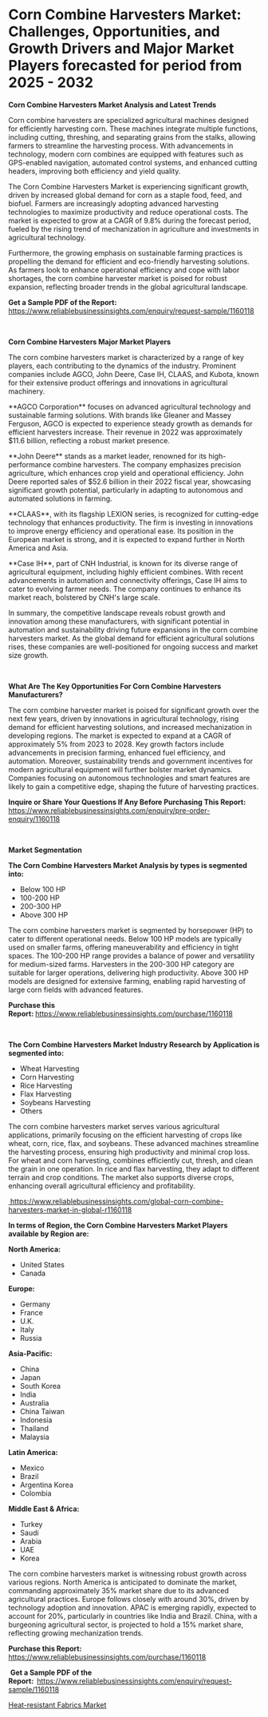 <p><h1>Corn Combine Harvesters Market: Challenges, Opportunities, and Growth Drivers and Major Market Players forecasted for period from 2025 - 2032</h1></p><p><strong>Corn Combine Harvesters Market Analysis and Latest Trends</strong></p>
<p><p>Corn combine harvesters are specialized agricultural machines designed for efficiently harvesting corn. These machines integrate multiple functions, including cutting, threshing, and separating grains from the stalks, allowing farmers to streamline the harvesting process. With advancements in technology, modern corn combines are equipped with features such as GPS-enabled navigation, automated control systems, and enhanced cutting headers, improving both efficiency and yield quality.</p><p>The Corn Combine Harvesters Market is experiencing significant growth, driven by increased global demand for corn as a staple food, feed, and biofuel. Farmers are increasingly adopting advanced harvesting technologies to maximize productivity and reduce operational costs. The market is expected to grow at a CAGR of 9.8% during the forecast period, fueled by the rising trend of mechanization in agriculture and investments in agricultural technology. </p><p>Furthermore, the growing emphasis on sustainable farming practices is propelling the demand for efficient and eco-friendly harvesting solutions. As farmers look to enhance operational efficiency and cope with labor shortages, the corn combine harvester market is poised for robust expansion, reflecting broader trends in the global agricultural landscape.</p></p>
<p><strong>Get a Sample PDF of the Report:&nbsp;</strong> <a href="https://www.reliablebusinessinsights.com/enquiry/request-sample/1160118?utm_campaign=3360&utm_medium=2&utm_source=Github&utm_content=ia&utm_term=22032025&utm_id=corn-combine-harvesters">https://www.reliablebusinessinsights.com/enquiry/request-sample/1160118</a></p>
<p>&nbsp;</p>
<p><strong>Corn Combine Harvesters Major Market Players</strong></p>
<p><p>The corn combine harvesters market is characterized by a range of key players, each contributing to the dynamics of the industry. Prominent companies include AGCO, John Deere, Case IH, CLAAS, and Kubota, known for their extensive product offerings and innovations in agricultural machinery.</p><p>**AGCO Corporation** focuses on advanced agricultural technology and sustainable farming solutions. With brands like Gleaner and Massey Ferguson, AGCO is expected to experience steady growth as demands for efficient harvesters increase. Their revenue in 2022 was approximately $11.6 billion, reflecting a robust market presence.</p><p>**John Deere** stands as a market leader, renowned for its high-performance combine harvesters. The company emphasizes precision agriculture, which enhances crop yield and operational efficiency. John Deere reported sales of $52.6 billion in their 2022 fiscal year, showcasing significant growth potential, particularly in adapting to autonomous and automated solutions in farming.</p><p>**CLAAS**, with its flagship LEXION series, is recognized for cutting-edge technology that enhances productivity. The firm is investing in innovations to improve energy efficiency and operational ease. Its position in the European market is strong, and it is expected to expand further in North America and Asia.</p><p>**Case IH**, part of CNH Industrial, is known for its diverse range of agricultural equipment, including highly efficient combines. With recent advancements in automation and connectivity offerings, Case IH aims to cater to evolving farmer needs. The company continues to enhance its market reach, bolstered by CNH's large scale.</p><p>In summary, the competitive landscape reveals robust growth and innovation among these manufacturers, with significant potential in automation and sustainability driving future expansions in the corn combine harvesters market. As the global demand for efficient agricultural solutions rises, these companies are well-positioned for ongoing success and market size growth.</p></p>
<p>&nbsp;</p>
<p><strong>What Are The Key Opportunities For Corn Combine Harvesters Manufacturers?</strong></p>
<p><p>The corn combine harvester market is poised for significant growth over the next few years, driven by innovations in agricultural technology, rising demand for efficient harvesting solutions, and increased mechanization in developing regions. The market is expected to expand at a CAGR of approximately 5% from 2023 to 2028. Key growth factors include advancements in precision farming, enhanced fuel efficiency, and automation. Moreover, sustainability trends and government incentives for modern agricultural equipment will further bolster market dynamics. Companies focusing on autonomous technologies and smart features are likely to gain a competitive edge, shaping the future of harvesting practices.</p></p>
<p><strong>Inquire or Share Your Questions If Any Before Purchasing This Report:</strong> <a href="https://www.reliablebusinessinsights.com/enquiry/pre-order-enquiry/1160118?utm_campaign=3360&utm_medium=2&utm_source=Github&utm_content=ia&utm_term=22032025&utm_id=corn-combine-harvesters">https://www.reliablebusinessinsights.com/enquiry/pre-order-enquiry/1160118</a></p>
<p>&nbsp;</p>
<p><strong>Market Segmentation</strong></p>
<p><strong>The Corn Combine Harvesters Market Analysis by types is segmented into:</strong></p>
<p><ul><li>Below 100 HP</li><li>100-200 HP</li><li>200-300 HP</li><li>Above 300 HP</li></ul></p>
<p><p>The corn combine harvesters market is segmented by horsepower (HP) to cater to different operational needs. Below 100 HP models are typically used on smaller farms, offering maneuverability and efficiency in tight spaces. The 100-200 HP range provides a balance of power and versatility for medium-sized farms. Harvesters in the 200-300 HP category are suitable for larger operations, delivering high productivity. Above 300 HP models are designed for extensive farming, enabling rapid harvesting of large corn fields with advanced features.</p></p>
<p><strong>Purchase this Report:&nbsp;</strong><a href="https://www.reliablebusinessinsights.com/purchase/1160118?utm_campaign=3360&utm_medium=2&utm_source=Github&utm_content=ia&utm_term=22032025&utm_id=corn-combine-harvesters">https://www.reliablebusinessinsights.com/purchase/1160118</a></p>
<p>&nbsp;</p>
<p><strong>The Corn Combine Harvesters Market Industry Research by Application is segmented into:</strong></p>
<p><ul><li>Wheat Harvesting</li><li>Corn Harvesting</li><li>Rice Harvesting</li><li>Flax Harvesting</li><li>Soybeans Harvesting</li><li>Others</li></ul></p>
<p><p>The corn combine harvesters market serves various agricultural applications, primarily focusing on the efficient harvesting of crops like wheat, corn, rice, flax, and soybeans. These advanced machines streamline the harvesting process, ensuring high productivity and minimal crop loss. For wheat and corn harvesting, combines efficiently cut, thresh, and clean the grain in one operation. In rice and flax harvesting, they adapt to different terrain and crop conditions. The market also supports diverse crops, enhancing overall agricultural efficiency and profitability.</p></p>
<p><a href="https://www.reliablebusinessinsights.com/global-corn-combine-harvesters-market-in-global-r1160118?utm_campaign=3360&utm_medium=2&utm_source=Github&utm_content=ia&utm_term=22032025&utm_id=corn-combine-harvesters">&nbsp;https://www.reliablebusinessinsights.com/global-corn-combine-harvesters-market-in-global-r1160118</a></p>
<p><strong>In terms of Region, the Corn Combine Harvesters Market Players available by Region are:</strong></p>
<p>
    <p> <strong> North America: </strong>
        <ul>
            <li>United States</li>
            <li>Canada</li>
        </ul>
        </p> 
    <p> <strong> Europe: </strong>
        <ul>
            <li>Germany</li>
            <li>France</li>
            <li>U.K.</li>
            <li>Italy</li>
            <li>Russia</li>
        </ul>
        </p> 
    <p> <strong> Asia-Pacific: </strong>
        <ul>
            <li>China</li>
            <li>Japan</li>
            <li>South Korea</li>
            <li>India</li>
            <li>Australia</li>
            <li>China Taiwan</li>
            <li>Indonesia</li>
            <li>Thailand</li>
            <li>Malaysia</li>
        </ul>
        </p> 
    <p> <strong> Latin America: </strong>
        <ul>
            <li>Mexico</li>
            <li>Brazil</li>
            <li>Argentina Korea</li>
            <li>Colombia</li>
        </ul>
        </p> 
    <p> <strong> Middle East & Africa: </strong>
        <ul>
            <li>Turkey</li>
            <li>Saudi</li>
            <li>Arabia</li>
            <li>UAE</li>
            <li>Korea</li>
        </ul>
    </p>
    </p>
<p><p>The corn combine harvesters market is witnessing robust growth across various regions. North America is anticipated to dominate the market, commanding approximately 35% market share due to its advanced agricultural practices. Europe follows closely with around 30%, driven by technology adoption and innovation. APAC is emerging rapidly, expected to account for 20%, particularly in countries like India and Brazil. China, with a burgeoning agricultural sector, is projected to hold a 15% market share, reflecting growing mechanization trends.</p></p>
<p><strong>Purchase this Report: </strong><a href="https://www.reliablebusinessinsights.com/purchase/1160118?utm_campaign=3360&utm_medium=2&utm_source=Github&utm_content=ia&utm_term=22032025&utm_id=corn-combine-harvesters">https://www.reliablebusinessinsights.com/purchase/1160118</a></p>
<p>&nbsp;<strong>Get a Sample PDF of the Report:&nbsp;&nbsp;</strong><a href="https://www.reliablebusinessinsights.com/enquiry/request-sample/1160118?utm_campaign=3360&utm_medium=2&utm_source=Github&utm_content=ia&utm_term=22032025&utm_id=corn-combine-harvesters">https://www.reliablebusinessinsights.com/enquiry/request-sample/1160118</a></p>
<p><strong></strong></p>
<p><p><a href="https://github.com/ijffseandy/Market-Research-Report-List-1/blob/main/heat-resistant-fabrics-market.md?utm_campaign=3360&utm_medium=2&utm_source=Github&utm_content=ia&utm_term=22032025&utm_id=corn-combine-harvesters">Heat-resistant Fabrics Market</a></p></p>